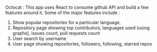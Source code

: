 Octocat : This app uses React to consume github API and build a few features around it.
Some of the major features include :
1. Show popular repositories for a particular language.
2. Repository page showing top contributors, languages used (using graphs), issues count, pull requests count
3. User search by username
4. User page showing repositories, followers, following, starred repos
